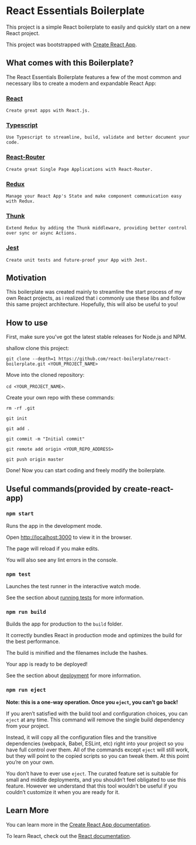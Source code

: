 
# React Essentials Boilerplate

  

This project is a simple React boilerplate to easily and quickly start on a new React project.

  

This project was bootstrapped with [Create React App](https://github.com/facebook/create-react-app).

  

## What comes with this Boilerplate?

  

The React Essentials Boilerplate features a few of the most common and necessary libs to create a modern and expandable React App:

  

### [React](https://reactjs.org/)

  

	Create great apps with React.js.

  
### [Typescript](https://www.typescriptlang.org/)

  

	Use Typescript to streamline, build, validate and better document your code.


### [React-Router](https://reacttraining.com/react-router/)

  

	Create great Single Page Applications with React-Router.

  

### [Redux](https://redux.js.org/)

  

	Manage your React App's State and make component communication easy with Redux.

  

### [Thunk](https://github.com/reduxjs/redux-thunk)

  

	Extend Redux by adding the Thunk middleware, providing better control over sync or async Actions.

  

### [Jest](https://jestjs.io/)

  

	Create unit tests and future-proof your App with Jest.

  

## Motivation

  

This boilerplate was created mainly to streamline the start process of my own React projects, as i realized that i commonly use these libs and follow this same project architecture. Hopefully, this will also be useful to you!

  

## How to use

  

First, make sure you've got the latest stable releases for Node.js and NPM.

shallow clone this project:

 `git clone --depth=1 https://github.com/react-boilerplate/react-boilerplate.git <YOUR_PROJECT_NAME>`
 
Move into the cloned repository:

 `cd <YOUR_PROJECT_NAME>`.

  

Create your own repo with these commands:
```
rm -rf .git

git init

git add .

git commit -m "Initial commit"

git remote add origin <YOUR_REPO_ADDRESS>

git push origin master
```

Done! Now you can start coding and freely modify the boilerplate.

  
## Useful commands(provided by create-react-app)

### `npm start`

  

Runs the app in the development mode.<br  />

Open [http://localhost:3000](http://localhost:3000) to view it in the browser.

  

The page will reload if you make edits.<br  />

You will also see any lint errors in the console.

  

### `npm test`

  

Launches the test runner in the interactive watch mode.<br  />

See the section about [running tests](https://facebook.github.io/create-react-app/docs/running-tests) for more information.

  

### `npm run build`

  

Builds the app for production to the `build` folder.<br  />

It correctly bundles React in production mode and optimizes the build for the best performance.

  

The build is minified and the filenames include the hashes.<br  />

Your app is ready to be deployed!

  

See the section about [deployment](https://facebook.github.io/create-react-app/docs/deployment) for more information.

  

### `npm run eject`

  

**Note: this is a one-way operation. Once you `eject`, you can’t go back!**

  

If you aren’t satisfied with the build tool and configuration choices, you can `eject` at any time. This command will remove the single build dependency from your project.

  

Instead, it will copy all the configuration files and the transitive dependencies (webpack, Babel, ESLint, etc) right into your project so you have full control over them. All of the commands except `eject` will still work, but they will point to the copied scripts so you can tweak them. At this point you’re on your own.

  

You don’t have to ever use `eject`. The curated feature set is suitable for small and middle deployments, and you shouldn’t feel obligated to use this feature. However we understand that this tool wouldn’t be useful if you couldn’t customize it when you are ready for it.

  

## Learn More

  

You can learn more in the [Create React App documentation](https://facebook.github.io/create-react-app/docs/getting-started).

  

To learn React, check out the [React documentation](https://reactjs.org/).
